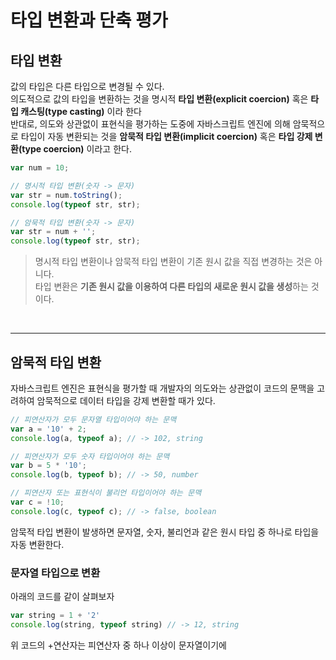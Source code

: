 # 타입 변환과 단축 평가
## 타입 변환
값의 타입은 다른 타입으로 변경될 수 있다.  
의도적으로 값의 타입을 변환하는 것을 명시적 **타입 변환(explicit coercion)** 혹은 **타입 캐스팅(type casting)** 이라 한다  
반대로, 의도와 상관없이 표현식을 평가하는 도중에 자바스크립트 엔진에 의해 암묵적으로 타입이 자동 변환되는 것을 **암묵적 타입 변환(implicit coercion)** 혹은 **타입 강제 변환(type coercion)** 이라고 한다.

```javascript
var num = 10;

// 명시적 타입 변환(숫자 -> 문자)
var str = num.toString();
console.log(typeof str, str);

// 암묵적 타입 변환(숫자 -> 문자)
var str = num + '';
console.log(typeof str, str);
```

>명시적 타입 변환이나 암묵적 타입 변환이 기존 원시 값을 직접 변경하는 것은 아니다.  
>타입 변환은 **기존 원시 값을 이용하여 다른 타입의 새로운 원시 값을 생성**하는 것이다.  

<br>

---

## 암묵적 타입 변환
자바스크립트 엔진은 표현식을 평가할 때 개발자의 의도와는 상관없이 코드의 문맥을 고려하여 암묵적으로 데이터 타입을 강제 변환할 때가 있다.  
```javascript
// 피연산자가 모두 문자열 타입이어야 하는 문맥
var a = '10' + 2;
console.log(a, typeof a); // -> 102, string

// 피연산자가 모두 숫자 타입이어야 하는 문맥
var b = 5 * '10';
console.log(b, typeof b); // -> 50, number

// 피연산자 또는 표현식이 불리언 타입이어야 하는 문맥
var c = !10;
console.log(c, typeof c); // -> false, boolean
```

암묵적 타입 변환이 발생하면 문자열, 숫자, 불리언과 같은 원시 타입 중 하나로 타입을 자동 변환한다.  

### 문자열 타입으로 변환
아래의 코드를 같이 살펴보자
```javascript
var string = 1 + '2'
console.log(string, typeof string) // -> 12, string
```

위 코드의 +연산자는 피연산자 중 하나 이상이 문자열이기에